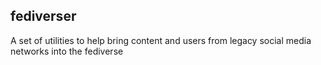 ## fediverser

A set of utilities to help bring content and users from legacy social media networks into the fediverse
